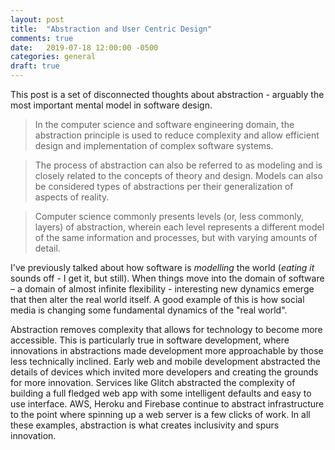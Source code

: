 ```yaml
---
layout: post
title:  "Abstraction and User Centric Design"
comments: true
date:   2019-07-18 12:00:00 -0500
categories: general
draft: true
---
```


This post is a set of disconnected thoughts about abstraction - arguably the most important mental model in software design.

> In the computer science and software engineering domain, the abstraction principle is used to reduce complexity and allow efficient design and implementation of complex software systems.

> The process of abstraction can also be referred to as modeling and is closely related to the concepts of theory and design. Models can also be considered types of abstractions per their generalization of aspects of reality.

> Computer science commonly presents levels (or, less commonly, layers) of abstraction, wherein each level represents a different model of the same information and processes, but with varying amounts of detail.

I've previously talked about how software is _modelling_ the world (_eating it_ sounds off - I get it, but still). When things move into the domain of software – a domain of almost infinite flexibility - interesting new dynamics emerge that then alter the real world itself. A good example of this is how social media is changing some fundamental dynamics of the "real world". 

Abstraction removes complexity that allows for technology to become more accessible. This is particularly true in software development, where innovations in abstractions made development more approachable by those less technically inclined. Early web and mobile development abstracted the details of devices which invited more developers and creating the grounds for more innovation. Services like Glitch abstracted the complexity of building a full fledged web app with some intelligent defaults and easy to use interface. AWS, Heroku and Firebase continue to abstract infrastructure to the point where spinning up a web server is a few clicks of work. In all these examples, abstraction is what creates inclusivity and spurs innovation. 